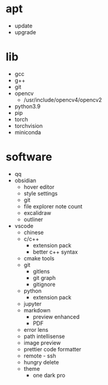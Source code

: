 # apt
- update
- upgrade

# lib
- gcc
- g++
- git
- opencv
	- /usr/include/opencv4/opencv2
- python3.9
- pip
- torch
- torchvision
- miniconda

# software
- qq
- obsidian
	- hover editor
	- style settings
	- git
	- file explorer note count
	- excalidraw
	- outliner
- vscode
	- chinese
	- c/c++
		- extension pack
		- better c++ syntax
	- cmake tools
	- git
		- gitlens
		- git graph
		- gitignore
	- python
		- extension pack
	- jupyter
	- markdown
		- preview enhanced
		- PDF
	- error lens
	- path intellisense
	- image preview
	- prettier code formatter
	- remote - ssh
	- hungry delete
	- theme
		- one dark pro
